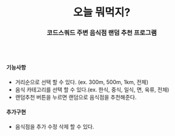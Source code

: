 # <center>오늘 뭐먹지?</center>

### <center>코드스쿼드 주변 음식점 랜덤 추천 프로그램</center>

<br><br>

#### 기능사항

- 거리순으로 선택 할 수 있다. (ex. 300m, 500m, 1km, 전체)
- 음식 카테고리를 선택 할 수 있다.(ex. 한식, 중식, 일식, 면, 육류, 전체)
- 랜덤추천 버튼을 누르면 랜덤으로 음식점을 추천해준다.

#### 추가구현
- 음식점을 추가 수정 삭제 할 수 있다.

